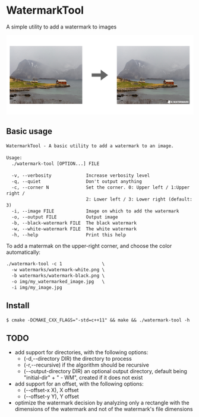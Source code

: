 # WatermarkTool

A simple utility to add a watermark to images

![Example](images/example.jpg)

## Basic usage

```
WatermarkTool - A basic utility to add a watermark to an image.

Usage:
  ./watermark-tool [OPTION...] FILE

  -v, --verbosity             Increase verbosity level
  -q, --quiet                 Don't output anything
  -c, --corner N              Set the corner. 0: Upper left / 1:Upper right /
                              2: Lower left / 3: Lower right (default: 3)
  -i, --image FILE            Image on which to add the watermark
  -o, --output FILE           Output image
  -b, --black-watermark FILE  The black watermark
  -w, --white-watermark FILE  The white watermark
  -h, --help                  Print this help
```

To add a matermak on the upper-right corner, and choose the color automatically:

```
./watermark-tool -c 1               \
  -w watermarks/watermark-white.png \ 
  -b watermarks/watermark-black.png \
  -o img/my_watermarked_image.jpg   \
  -i img/my_image.jpg
```

## Install

```
$ cmake -DCMAKE_CXX_FLAGS="-std=c++11" && make && ./watermark-tool -h
```


## TODO

- add support for directories, with the following options:
    - (-d,--directory DIR) the directory to process
    - (-r,--recursive) if the algorithm should be recursive
    - (--output-directory DIR) an optional output directory, default being "initial-dir" + " - WM", created if it does not exist
- add support for an offset, with the following options:
    - (--offset-x X), X offset
    - (--offset-y Y), Y offset
- optimize the watermark decision by analyzing only a rectangle with the dimensions of the watermark and not of the watermark's file dimensions
